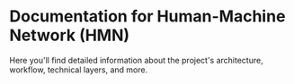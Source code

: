 # Documentation for Human-Machine Network (HMN)

Here you'll find detailed information about the project's architecture, workflow, technical layers, and more.

